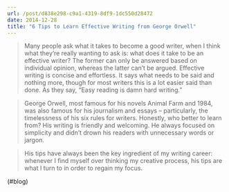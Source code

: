 ```yaml
---
url: /post/d838e298-c9a1-4319-8df9-1dc550d28472
date: 2014-12-28
title: "6 Tips to Learn Effective Writing from George Orwell"
---
```


> Many people ask what it takes to become a good writer, when I think what they’re really wanting to ask is: what does it take to be an effective writer? The former can only be answered based on individual opinion, whereas the latter can’t be argued. Effective writing is concise and effortless. It says what needs to be said and nothing more, though for most writers this is a lot easier said than done. As they say, “Easy reading is damn hard writing.”

> 

> George Orwell, most famous for his novels Animal Farm and 1984, was also famous for his journalism and essays – particularly, the timelessness of his six rules for writers. Honestly, who better to learn from? His writing is friendly and welcoming. He always focused on simplicity and didn’t drown his readers with unnecessary words or jargon.

> 

> His tips have always been the key ingredient of my writing career: whenever I find myself over thinking my creative process, his tips are what I turn to in order to regain my focus. 



(#blog)